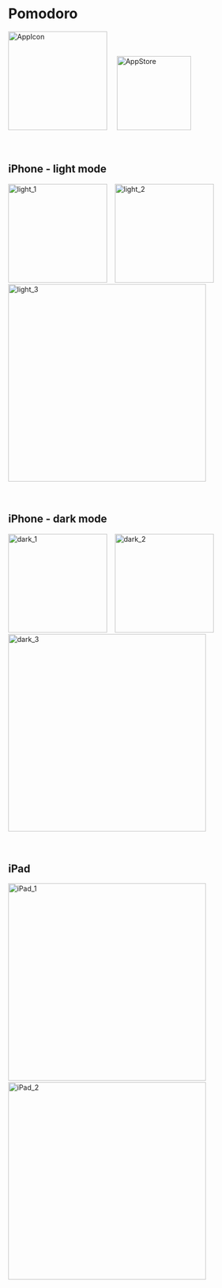 # Pomodoro
<img width="200" alt="AppIcon" src="https://github.com/Ko-HyeJi/Pomodoro/assets/88470545/7d2a2610-c74b-4e09-b977-4b6053f8bb0d">
&nbsp;&nbsp;&nbsp;
<a href="https://apps.apple.com/kr/app/%EB%BD%80%EB%AA%A8%EB%8F%84%EB%A1%9C-%ED%8F%AC%EC%BB%A4%EC%8A%A4-%ED%83%80%EC%9D%B4%EB%A8%B8/id6478905830"><img width="150" alt="AppStore" src="https://github.com/Ko-HyeJi/Pomodoro/assets/88470545/ce4f7fd5-d9ee-4ecf-92eb-074f5e8e4f47"></a>
<br><br><br>

## iPhone - light mode
<img width="200" alt="light_1" src="https://github.com/Ko-HyeJi/Pomodoro/assets/88470545/415460cc-fe82-4f0b-8fdb-0e7e745867f2"> &nbsp;&nbsp;
<img width="200" alt="light_2" src="https://github.com/Ko-HyeJi/Pomodoro/assets/88470545/c8b9fd7b-0431-4a1c-976a-afbbda246572"> &nbsp;&nbsp;
<img width="400" alt="light_3" src="https://github.com/Ko-HyeJi/Pomodoro/assets/88470545/853cd413-2ceb-41cd-b815-35ee3c728a7a">
<br><br><br>


## iPhone - dark mode
<img width="200" alt="dark_1" src="https://github.com/Ko-HyeJi/Pomodoro/assets/88470545/0e31c532-c4d8-41ad-af30-f2bea724a860"> &nbsp;&nbsp;
<img width="200" alt="dark_2" src="https://github.com/Ko-HyeJi/Pomodoro/assets/88470545/1125de9e-8aa4-4c74-a2cb-913331180441"> &nbsp;&nbsp;
<img width="400" alt="dark_3" src="https://github.com/Ko-HyeJi/Pomodoro/assets/88470545/3f101a64-eec2-415f-8204-e67f0136ca18">
<br><br><br>

## iPad
<img width="400" alt="iPad_1" src="https://github.com/Ko-HyeJi/Pomodoro/assets/88470545/7ccb3157-2c41-46f9-b63b-d5d0b223c410"> &nbsp;&nbsp;
<img width="400" alt="iPad_2" src="https://github.com/Ko-HyeJi/Pomodoro/assets/88470545/32b6debc-5157-4719-816f-0fd80c497930">
